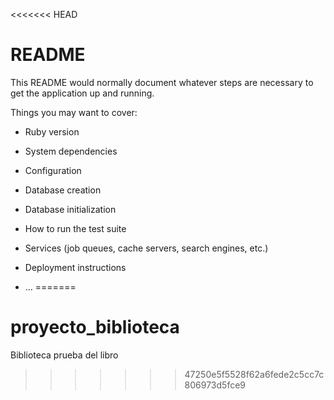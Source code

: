 <<<<<<< HEAD
# README

This README would normally document whatever steps are necessary to get the
application up and running.

Things you may want to cover:

* Ruby version

* System dependencies

* Configuration

* Database creation

* Database initialization

* How to run the test suite

* Services (job queues, cache servers, search engines, etc.)

* Deployment instructions

* ...
=======
# proyecto_biblioteca
Biblioteca prueba del libro
>>>>>>> 47250e5f5528f62a6fede2c5cc7c806973d5fce9
